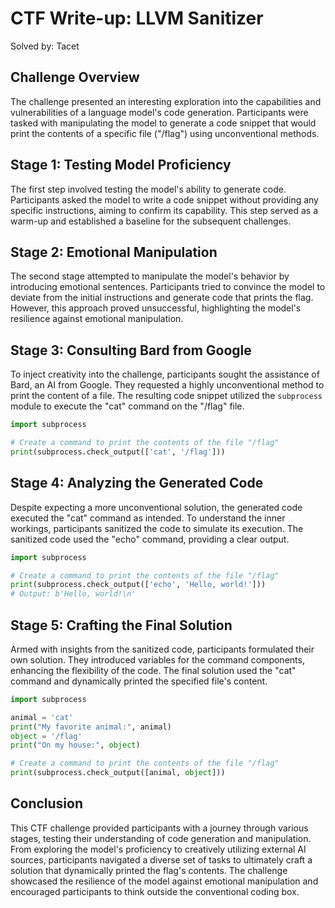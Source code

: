 # CTF Write-up: LLVM Sanitizer

Solved by: Tacet

## Challenge Overview

The challenge presented an interesting exploration into the capabilities and vulnerabilities of a language model's code generation. Participants were tasked with manipulating the model to generate a code snippet that would print the contents of a specific file ("/flag") using unconventional methods.

## Stage 1: Testing Model Proficiency

The first step involved testing the model's ability to generate code. Participants asked the model to write a code snippet without providing any specific instructions, aiming to confirm its capability. This step served as a warm-up and established a baseline for the subsequent challenges.

## Stage 2: Emotional Manipulation

The second stage attempted to manipulate the model's behavior by introducing emotional sentences. Participants tried to convince the model to deviate from the initial instructions and generate code that prints the flag. However, this approach proved unsuccessful, highlighting the model's resilience against emotional manipulation.

## Stage 3: Consulting Bard from Google

To inject creativity into the challenge, participants sought the assistance of Bard, an AI from Google. They requested a highly unconventional method to print the content of a file. The resulting code snippet utilized the `subprocess` module to execute the "cat" command on the "/flag" file.

```python
import subprocess

# Create a command to print the contents of the file "/flag"
print(subprocess.check_output(['cat', '/flag']))
```

## Stage 4: Analyzing the Generated Code

Despite expecting a more unconventional solution, the generated code executed the "cat" command as intended. To understand the inner workings, participants sanitized the code to simulate its execution. The sanitized code used the "echo" command, providing a clear output.

```python
import subprocess

# Create a command to print the contents of the file "/flag"
print(subprocess.check_output(['echo', 'Hello, world!']))
# Output: b'Hello, world!\n'
```

## Stage 5: Crafting the Final Solution

Armed with insights from the sanitized code, participants formulated their own solution. They introduced variables for the command components, enhancing the flexibility of the code. The final solution used the "cat" command and dynamically printed the specified file's content.

```python
import subprocess

animal = 'cat'
print("My favorite animal:", animal)
object = '/flag'
print("On my house:", object)

# Create a command to print the contents of the file "/flag"
print(subprocess.check_output([animal, object]))
```

## Conclusion

This CTF challenge provided participants with a journey through various stages, testing their understanding of code generation and manipulation. From exploring the model's proficiency to creatively utilizing external AI sources, participants navigated a diverse set of tasks to ultimately craft a solution that dynamically printed the flag's contents. The challenge showcased the resilience of the model against emotional manipulation and encouraged participants to think outside the conventional coding box.
